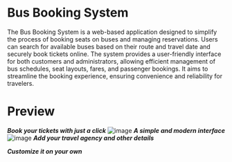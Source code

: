 # Bus Booking System
The Bus Booking System is a web-based application designed to simplify the process of booking seats on buses and managing reservations. Users can search for available buses based on their route and travel date and securely book tickets online. The system provides a user-friendly interface for both customers and administrators, allowing efficient management of bus schedules, seat layouts, fares, and passenger bookings. It aims to streamline the booking experience, ensuring convenience and reliability for travelers.
# Preview
***Book your tickets with just a click***
![image](https://github.com/Sandy-GT/Java-Projects/assets/173798200/943ddb19-0bee-4160-aeec-a5c17451467e)
***A simple and modern interface***
![image](https://github.com/Sandy-GT/Java-Projects/assets/173798200/58843880-ecb5-4fe1-812f-9c9e17efbc43)
***Add your travel agency and other details***

***Customize it on your own***
